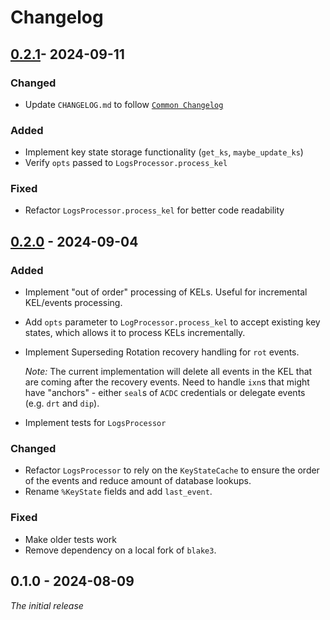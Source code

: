 # Changelog

## [0.2.1]- 2024-09-11

### Changed
- Update `CHANGELOG.md` to follow [`Common Changelog`](https://common-changelog.org)

### Added
- Implement key state storage functionality (`get_ks`, `maybe_update_ks`)
- Verify `opts` passed to `LogsProcessor.process_kel`

### Fixed
- Refactor `LogsProcessor.process_kel` for better code readability

[0.2.1]: https://github.com/VasiliyS/kerilex/releases/tag/0.2.1

## [0.2.0] - 2024-09-04

### Added
- Implement "out of order" processing of KELs. Useful for incremental KEL/events processing.

- Add `opts` parameter to `LogProcessor.process_kel` to accept existing key states, which allows it to process KELs incrementally.

- Implement Superseding Rotation recovery handling for `rot` events. 

    _Note:_ The current implementation will delete all events in the KEL that are coming after the recovery events. 
Need to handle `ixn`s that might have "anchors" - either `seal`s of `ACDC` credentials or delegate events (e.g. `drt` and `dip`).

- Implement tests for `LogsProcessor`

### Changed
- Refactor `LogsProcessor` to rely on the `KeyStateCache` to ensure the order of the events and reduce amount of database lookups.
- Rename `%KeyState` fields and add `last_event`.

### Fixed

- Make older tests work
- Remove dependency on a local fork of `blake3`.

[0.2.0]: https://github.com/VasiliyS/kerilex/releases/tag/0.2.0

## 0.1.0 - 2024-08-09

 _The initial release_
